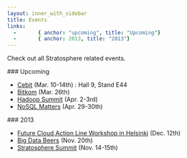 ```yaml
---
layout: inner_with_sidebar
title: Events 
links: 
  -       { anchor: "upcoming", title: "Upcoming"}
  -       { anchor: 2013, title: "2013"}
---
```


<p class="lead">Check out all Stratosphere related events.</p>

<section id="upcoming">
### Upcoming

- [Cebit](http://www.cebit.de/product/stratosphere/420247/R358314) (Mar. 10-14th) : Hall 9, Stand E44
- [Bitkom](http://www.bitkom-bigdata.de/) (Mar. 26th)
- [Hadoop Summit](http://hadoopsummit.org/amsterdam/) (Apr. 2-3rd)
- [NoSQL Matters](http://2014.nosql-matters.org/cgn/) (Apr. 29-30th)

</section>
<section id="2013">
### 2013

- [Future Cloud Action Line Workshop in Helsinki](http://www.eitictlabs.eu/news-events/events/article/future-cloud-action-line-workshop-in-helsinki/) (Dec. 12th)
- [Big Data Beers]({{site.baseurl}}/events/2013/big_data_beers.html) (Nov. 20th)
- [Stratosphere Summit]({{site.baseurl}}/events/2013/summit.html) (Nov. 14-15th)

</section>
